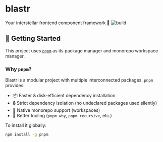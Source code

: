 # blastr
Your interstellar frontend component framework 🚀
![build](https://img.shields.io/github/actions/workflow/status/CorentynDevPro/blastr/ci.yml?branch=main)

## 🚀 Getting Started

This project uses [`pnpm`](https://pnpm.io) as its package manager and monorepo workspace manager.

### Why `pnpm`?

Blastr is a modular project with multiple interconnected packages. `pnpm` provides:

- 📦 Faster & disk-efficient dependency installation
- 🔒 Strict dependency isolation (no undeclared packages used silently)
- 🚀 Native monorepo support (workspaces)
- 🧠 Better tooling (`pnpm why`, `pnpm recursive`, etc.)

To install it globally:

```bash
npm install -g pnpm
```